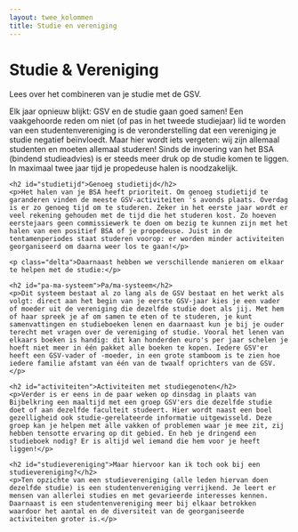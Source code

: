 ```yaml
---
layout: twee_kolommen
title: Studie en vereniging
---
```


# Studie & Vereniging
<p class="delta">Lees over het combineren van je studie met de GSV.</p>

<div class="main-content">
    <p>Elk jaar opnieuw blijkt: GSV en de studie gaan goed samen! Een vaakgehoorde reden om niet (of pas in het tweede studiejaar) lid te worden van een studentenvereniging is de veronderstelling dat een vereniging je studie negatief beïnvloedt. Maar hier wordt iets vergeten: wij zijn allemaal studenten en moeten allemaal studeren! Sinds de invoering van het BSA (bindend studieadvies) is er steeds meer druk op de studie komen te liggen. In maximaal twee jaar tijd je propedeuse halen is noodzakelijk.</p>

    <h2 id="studietijd">Genoeg studietijd</h2>
    <p>Het halen van je BSA heeft prioriteit. Om genoeg studietijd te garanderen vinden de meeste GSV-activiteiten 's avonds plaats. Overdag is er zo genoeg tijd om te studeren. Zeker in het eerste jaar wordt er veel rekening gehouden met de tijd die het studeren kost. Zo hoeven eerstejaars geen commissiewerk te doen om bezig te kunnen zijn met het halen van een positief BSA of je propedeuse. Juist in de tentamenperiodes staat studeren voorop: er worden minder activiteiten georganiseerd om daarna weer los te gaan!</p>

    <p class="delta">Daarnaast hebben we verschillende manieren om elkaar te helpen met de studie:</p>

    <h2 id="pa-ma-systeem">Pa/ma-systeem</h2>
    <p>Dit systeem bestaat al zo lang als de GSV bestaat en het werkt als volgt: direct aan het begin van je eerste GSV-jaar kies je een vader of moeder uit de vereniging die dezelfde studie doet als jij. Met hem of haar spreek je af om samen te eten of te studeren, je kunt samenvattingen en studieboeken lenen en daarnaast kun je bij je ouder terecht met vragen over de vereniging of studie. Vooral het lenen van elkaars boeken is handig: dit kan honderden euro's per jaar schelen je hoeft niet meer in één pakket alle boeken te kopen. Iedere GSV'er heeft een GSV-vader of -moeder, in een grote stamboom is te zien hoe iedere familie afstamt van één van de twaalf oprichters van de GSV.</p>

    <h2 id="activiteiten">Activiteiten met studiegenoten</h2>
    <p>Verder is er eens in de paar weken op dinsdag in plaats van Bijbelkring een maaltijd met een groep GSV'ers die dezelfde studie doet of aan dezelfde faculteit studeert. Hier wordt naast een boel gezelligheid ook studie-gerelateerde informatie uitgewisseld. Deze groep kan je helpen met alle vakken of problemen waar je mee zit, zij hebben tensotte ervaring op dit gebied. En heb je dringend een studieboek nodig? Er is altijd wel iemand die hem voor je heeft liggen!</p>

    <h2 id="studievereniging">Maar hiervoor kan ik toch ook bij een studievereniging?</h2>
    <p>Ten opzichte van een studievereniging (alle leden hiervan doen dezelfde studie) is een studentenvereniging verrijkend. Je leert er mensen van allerlei studies en met gevarieerde interesses kennen. Daarnaast is een studentenvereniging meer bij elkaar betrokken waardoor het aantal en de diversiteit van de georganiseerde activiteiten groter is.</p>
</div>